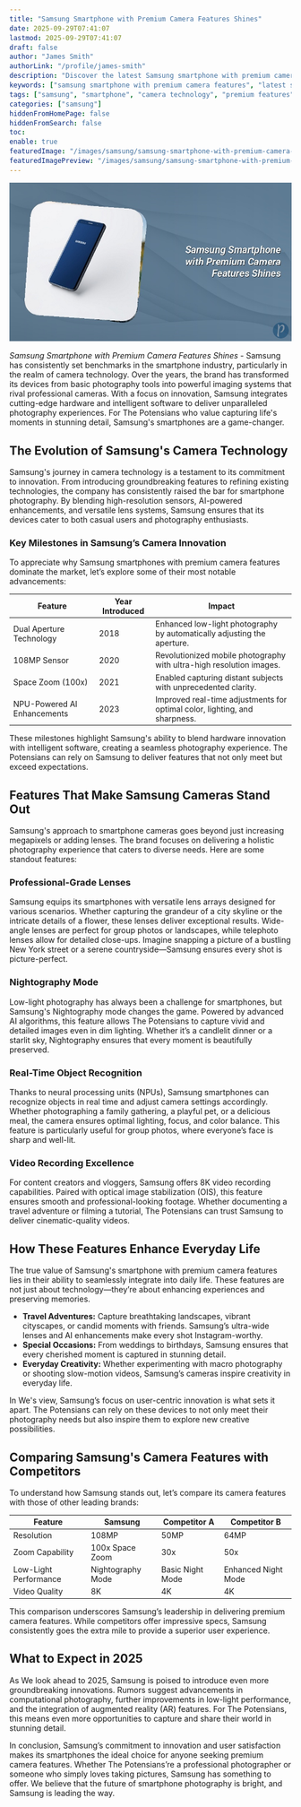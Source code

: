 ```yaml
---
title: "Samsung Smartphone with Premium Camera Features Shines"
date: 2025-09-29T07:41:07
lastmod: 2025-09-29T07:41:07
draft: false
author: "James Smith"
authorLink: "/profile/james-smith"
description: "Discover the latest Samsung smartphone with premium camera features, offering stunning photography, advanced tech, and superior performance. Explore more now!"
keywords: ["samsung smartphone with premium camera features", "latest samsung camera phones 2025", "samsung premium camera smartphone review"]
tags: ["samsung", "smartphone", "camera technology", "premium features", "mobile photography"]
categories: ["samsung"]
hiddenFromHomePage: false
hiddenFromSearch: false
toc:
enable: true
featuredImage: "/images/samsung/samsung-smartphone-with-premium-camera-features-shines.jpg"
featuredImagePreview: "/images/samsung/samsung-smartphone-with-premium-camera-features-shines.jpg"
---
```


![Samsung Smartphone with Premium Camera Features Shines](/images/samsung/samsung-smartphone-with-premium-camera-features-shines.jpg)



*Samsung Smartphone with Premium Camera Features Shines* - Samsung has consistently set benchmarks in the smartphone industry, particularly in the realm of camera technology. Over the years, the brand has transformed its devices from basic photography tools into powerful imaging systems that rival professional ​cameras. With a focus on innovation, Samsung integrates cutting-edge hardware and intelligent software to deliver unparalleled photography experiences. For The Potensians who value capturing life's moments in stunning detail, Samsung's smartphones are a game-changer.

## The Evolution of Samsung's Camera Technology

Samsung's journey in camera technology is a testament to its commitment to innovation. From introducing groundbreaking features to refining existing technologies, the company has consistently raised the bar for smartphone photography. By blending high-resolution sensors, AI-powered enhancements, and versatile lens systems, Samsung ensures that its devices cater to both casual users and photography enthusiasts.

### Key Milestones in Samsung’s Camera Innovation

To appreciate ​why Samsung smartphones with premium camera features dominate the market, let’s explore some of their most notable advancements:

<div class="table-responsive">
<table class="html-table">
<thead>
<tr>
<th>Feature</th>
<th>Year Introduced</th>
<th>Impact</th>
</tr>
</thead>
<tbody>
<tr>
<td>Dual Aperture Technology</td>
<td>2018</td>
<td>Enhanced low-light photography by automatically adjusting the aperture.</td>
</tr>
<tr>
<td>108MP Sensor</td>
<td>2020</td>
<td>Revolutionized mobile photography with ultra-high resolution images.</td>
</tr>
<tr>
<td>Space Zoom (100x)</td>
<td>2021</td>
<td>Enabled capturing distant subjects with unprecedented clarity.</td>
</tr>
<tr>
<td>NPU-Powered AI Enhancements</td>
<td>2023</td>
<td>Improved real-time adjustments for optimal color, lighting, and sharpness.</td>
</tr>
</tbody>
</table>
</div>

These milestones highlight Samsung's ability to blend hardware innovation with intelligent software, creating a seamless photography experience. The Potensians can rely on Samsung to deliver features that not only meet but exceed expectations.

## Features That Make Samsung Cameras Stand Out

Samsung's approach to smartphone cameras goes beyond just increasing megapixels or adding lenses. The brand focuses on delivering a holistic photography experience that caters to diverse needs. Here are some standout features:

### Professional-Grade Lenses

Samsung equips its smartphones with versatile lens arrays designed for various scenarios. Whether capturing the grandeur of a city skyline or the intricate details of a flower, these lenses deliver exceptional results. Wide-angle lenses are perfect for group photos or landscapes, while telephoto lenses allow for detailed close-ups. Imagine snapping a picture of a bustling New York street or a serene countryside—Samsung ensures every shot is picture-perfect.

### Nightography Mode

Low-light photography has always been a challenge for smartphones, but Samsung's Nightography mode changes the game. Powered by advanced AI algorithms, this feature allows The Potensians to capture vivid and detailed images even in dim lighting. Whether it’s a candlelit dinner or a starlit sky, Nightography ensures that every moment is beautifully preserved.

### Real-Time Object Recognition

Thanks to neural processing units (NPUs), Samsung smartphones can recognize objects in real time and adjust camera settings accordingly. Whether photographing a family gathering, a playful pet, or a delicious meal, the camera ensures optimal lighting, focus, and color balance. This feature is particularly useful for group photos, where everyone’s face is sharp and well-lit.

### Video Recording Excellence

For content creators and vloggers, Samsung offers 8K video recording capabilities. Paired with optical image stabilization (OIS), this feature ensures smooth and professional-looking footage. Whether documenting a travel adventure or filming a tutorial, The Potensians can trust Samsung to deliver cinematic-quality videos.

## How These Features Enhance Everyday Life

The true value of Samsung's smartphone with premium camera features lies in their ability to seamlessly integrate into daily life. These features are not just about technology—they’re about enhancing experiences and preserving memories.

- **Travel Adventures:** Capture breathtaking landscapes, vibrant cityscapes, or candid moments with friends. Samsung’s ultra-wide lenses and AI enhancements make every shot Instagram-worthy.
- **Special Occasions:** From weddings to birthdays, Samsung ensures that every cherished moment is captured in stunning detail.
- **Everyday Creativity:** Whether experimenting with macro photography or shooting slow-motion videos, Samsung’s cameras inspire creativity in everyday life.

In We's view, Samsung’s focus on user-centric innovation is what sets it apart. The Potensians can rely on these devices to not only meet their photography needs but also inspire them to explore new creative possibilities.

## Comparing Samsung's Camera Features with Competitors

To understand how Samsung stands out, let’s compare its camera features with those of other leading brands:

<div class="table-responsive">
<table class="html-table">
<thead>
<tr>
<th>Feature</th>
<th>Samsung</th>
<th>Competitor A</th>
<th>Competitor B</th>
</tr>
</thead>
<tbody>
<tr>
<td>Resolution</td>
<td>108MP</td>
<td>50MP</td>
<td>64MP</td>
</tr>
<tr>
<td>Zoom Capability</td>
<td>100x Space Zoom</td>
<td>30x</td>
<td>50x</td>
</tr>
<tr>
<td>Low-Light Performance</t​d>
<td>Nightography Mode</td>
<td>Basic Night Mode</td>
<td>Enhanced Night Mode</td>
</tr>
<tr>
<td>Video Quality</td>
<td>8K</td>
<td>4K</td>
<td>4K</td>
</tr>
</tbody>
</table>
</div>

This comparison underscores Samsung’s leadership in delivering premium camera features. While competitors offer impressive specs, Samsung consistently goes the extra mile to provide a superior user experience.

## What to Expect in 2025

As We look ahead to 2025, Samsung is poised to introduce even more groundbreaking innovations. Rumors suggest advancements in computational photography, further improvements in low-light performance, and the integration of augmented reality (AR) features. For The Potensians, this means even more opportunities to capture and share their world in stunning detail.

In conclusion, Samsung’s commitment to innovation and user satisfaction makes its smartphones the ideal choice for anyone seeking premium camera features. Whether The Potensians’re a professional photographer or someone who simply loves taking pictures, Samsung has something to offer. We believe that the future of smartphone photography is bright, and Samsung is leading the way.